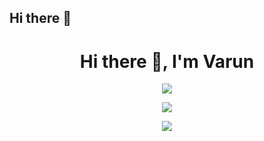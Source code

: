 ## Hi there 👋

<h1 align="center">Hi there 👋, I'm Varun</h1>

<p align="center">
  <img src="https://github-readme-stats.vercel.app/api?username=varunPocketfm&show_icons=true&theme=dark&count_private=true" />
</p>

<p align="center">
  <img src="https://github-readme-streak-stats.herokuapp.com?user=varunPocketfm&theme=dark" />
</p>

<p align="center">
  <img src="https://github-readme-activity-graph.vercel.app/graph?username=varunPocketfm&theme=github-compact&area=true" />
</p>


<!--
**varunPocketfm/varunPocketfm** is a ✨ _special_ ✨ repository because its `README.md` (this file) appears on your GitHub profile.

Here are some ideas to get you started:

- 🔭 I’m currently working on ...
- 🌱 I’m currently learning ...
- 👯 I’m looking to collaborate on ...
- 🤔 I’m looking for help with ...
- 💬 Ask me about ...
- 📫 How to reach me: ...
- 😄 Pronouns: ...
- ⚡ Fun fact: ...
-->
